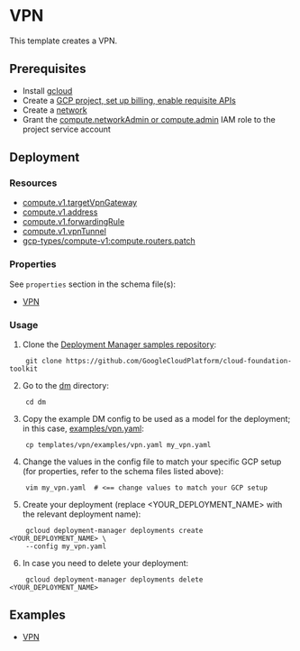 # VPN

This template creates a VPN.

## Prerequisites

- Install [gcloud](https://cloud.google.com/sdk)
- Create a [GCP project, set up billing, enable requisite APIs](../project/README.md)
- Create a [network](../network/README.md)
- Grant the [compute.networkAdmin or compute.admin](https://cloud.google.com/compute/docs/access/iam) IAM role to the project service account

## Deployment

### Resources

- [compute.v1.targetVpnGateway](https://cloud.google.com/compute/docs/reference/latest/targetVpnGateways)
- [compute.v1.address](https://cloud.google.com/compute/docs/reference/rest/v1/addresses)
- [compute.v1.forwardingRule](https://cloud.google.com/compute/docs/reference/latest/forwardingRules)
- [compute.v1.vpnTunnel](https://cloud.google.com/compute/docs/reference/latest/vpnTunnels)
- [gcp-types/compute-v1:compute.routers.patch](https://www.googleapis.com/discovery/v1/apis/compute/v1/rest)

### Properties

See `properties` section in the schema file(s):

-  [VPN](../vpn/vpn.py.schema)

### Usage

1. Clone the [Deployment Manager samples repository](https://github.com/GoogleCloudPlatform/cloud-foundation-toolkit):

```shell
    git clone https://github.com/GoogleCloudPlatform/cloud-foundation-toolkit
```

2. Go to the [dm](../../) directory:

```shell
    cd dm
```

3. Copy the example DM config to be used as a model for the deployment; in this case, [examples/vpn.yaml](examples/vpn.yaml):

```shell
    cp templates/vpn/examples/vpn.yaml my_vpn.yaml
```

4. Change the values in the config file to match your specific GCP setup (for properties, refer to the schema files listed above):

```shell
    vim my_vpn.yaml  # <== change values to match your GCP setup
```

5. Create your deployment (replace <YOUR_DEPLOYMENT_NAME> with the relevant deployment name):

```shell
    gcloud deployment-manager deployments create <YOUR_DEPLOYMENT_NAME> \
    --config my_vpn.yaml
```

6. In case you need to delete your deployment:

```shell
    gcloud deployment-manager deployments delete <YOUR_DEPLOYMENT_NAME>
```

## Examples

- [VPN](examples/vpn.yaml)

